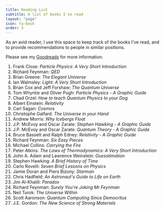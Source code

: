 ```yaml
---
title: Reading List
subtitle: A list of books I've read
layout: "page"
icon: fa-book
order: 3
---
```


As an avid reader, I use this space to keep track of the books I've read, and to provide recommendations to people in similar positions.

Please see my [Goodreads](https://www.goodreads.com/kierandalton) for more information.

1. Frank Close: *Particle Physics: A Very Short Introduction*
2. Richard Feynman: *QED*
3. Brian Greene: *The Elegant Universe*
4. Ian Walmsley: *Light: A Very Short Introduction*
5. Brian Cox and Jeff Forshaw: *The Quantum Universe*
6. Tom Whyntie and Oliver Pugh: *Particle Physics - A Graphic Guide*
7. Chad Orzel: *How to teach Quantum Physics to your Dog*
8. Albert Einstein: *Relativity*
9. Carl Sagan: *Cosmos*
10. Christophe Galfard: *The Universe in your Hand*
11. Andrew Morris: *Why Icebergs Float*
12. J.P. McEvoy and Oscar Zarate: *Stephen Hawking - A Graphic Guide*
13. J.P. McEvoy and Oscar Zarate: *Quantum Theory - A Graphic Guide*
14. Bruce Bassett and Ralph Edney: *Relativity - A Graphic Guide*
15. Richard Feynman: *Six Easy Pieces*
16. Michael Collins: *Carrying the Fire*
17. Peter Atkins: *The Laws of Thermodynamics: A Very Short Introduction*
18. John A. Adam and Lawrence Weinstein: *Guesstimation*
19. Stephen Hawking: *A Brief History of Time*
20. Carlo Rovelli: *Seven Brief Lessons on Physics*
21. Jamie Doran and Piers Bizony: *Starman*
22. Chris Hadfield: *An Astronaut's Guide to Life on Earth*
23. Jim Al-Khalili: *Paradox*
24. Richard Feynman: *Surely You're Joking Mr Feynman*
25. Neil Turok: *The Universe Within*
26. Scott Aaronson: *Quantum Computing Since Democritus*
27. J.E. Gordon: *The New Science of Strong Materials*



